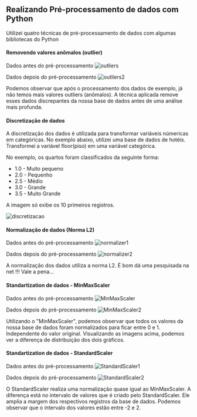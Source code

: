 ## Realizando Pré-processamento de dados com Python

Utilizei quatro técnicas de pré-processamento de dados com algumas bibliotecas do Python

#### Removendo valores anômalos (outlier)

Dados antes do pré-processamento
![outliers](https://user-images.githubusercontent.com/15157510/66878954-a42a2580-ef92-11e9-93af-8d18dfb676cf.PNG)

Dados depois do pré-processamento
![outliers2](https://user-images.githubusercontent.com/15157510/66879022-df2c5900-ef92-11e9-94a8-77f2124d129c.PNG)

Podemos observar que após o processamento dos dados de exemplo, já não temos mais valores outliers (anômalos). A técnica aplicada remove esses dados discrepantes da nossa base de dados antes de uma análise mais profunda.

#### Discretização de dados

A discretização dos dados é utilizada para transformar variáveis númericas em categóricas. No exemplo abaixo, utilizei uma base de dados de hotéis. Transformei a variável floor(piso) em uma variável categórica.

No exemplo, os quartos foram classificados da seguinte forma:

* 1.0 - Muito pequeno
* 2.0 - Pequenho
* 2.5 - Médio 
* 3.0 - Grande
* 3.5 - Muito Grande

A imagem só exibe os 10 primeiros registros.

![discretizacao](https://user-images.githubusercontent.com/15157510/66879286-d5572580-ef93-11e9-914a-110322684f0b.PNG)

#### Normalização de dados (Norma L2)

Dados antes do pré-processamento
![normalizer1](https://user-images.githubusercontent.com/15157510/66879344-13544980-ef94-11e9-878b-fdf5e6e76fb2.PNG)

Dados depois do pré-processamento
![normalizer2](https://user-images.githubusercontent.com/15157510/66879384-2ff08180-ef94-11e9-8a9e-9e6badb2ed9c.PNG)

A normalização dos dados utiliza a norma L2. É bom dá uma pesquisada na net !!! Vale a pena...

#### Standartization de dados - MinMaxScaler

Dados antes do pré-processamento
![MinMaxScaler](https://user-images.githubusercontent.com/15157510/66879416-58787b80-ef94-11e9-94e6-2a8f07e2221c.PNG)

Dados depois do pré-processamento
![MinMaxScaler2](https://user-images.githubusercontent.com/15157510/66879448-7645e080-ef94-11e9-8d9d-1e248c3436e3.PNG)

Utilizando o "MinMaxScaler", podemos observar que todos os valores da nossa base de dados foram normalizados para ficar entre 0 e 1. Independente do valor original. Visualizando as imagens acima, podemos ver a diferença de distribuição dos dois gráficos.

#### Standartization de dados - StandardScaler

Dados antes do pré-processamento
![StandardScaler1](https://user-images.githubusercontent.com/15157510/66879531-d2a90000-ef94-11e9-964a-ba8493f099fa.PNG)

Dados depois do pré-processamento
![StandardScaler2](https://user-images.githubusercontent.com/15157510/66879533-d3da2d00-ef94-11e9-9e53-f22045565181.PNG)

O StandardScaler realiza uma normalização quase igual ao MinMaxScaler. A diferença está no intervalo de valores que é criado pelo StandardScaler. Ele amplia a margem dos respectivos registros da base de dados. Podemos observar que o intervalo dos valores estão entre -2 e 2.

